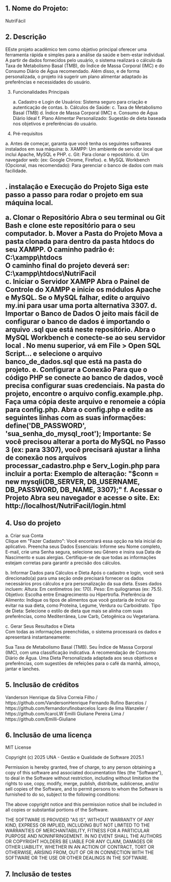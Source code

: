 <h2>1. Nome do Projeto:</h2>
   NutriFácil
   
<h2>2. Descrição</h2>

EEste projeto acadêmico tem como objetivo principal oferecer uma ferramenta rápida e simples para a análise da saúde e bem-estar individual. A partir de dados fornecidos pelo usuário, o sistema realizará o cálculo da Taxa de Metabolismo Basal (TMB), do Índice de Massa Corporal (IMC) e do Consumo Diário de Água recomendado. Além disso, e de forma personalizada, o projeto irá sugerir um plano alimentar adaptado às preferências e necessidades do usuário.

   3. Funcionalidades Principais
   
      a. Cadastro e Login de Usuários: Sistema seguro para criação e autenticação de contas.
      b. Cálculos de Saúde:
      c. Taxa de Metabolismo Basal (TMB)
      d. Índice de Massa Corporal (IMC)
      e. Consumo de Água Diário Ideal
      f. Plano Alimentar Personalizado: Sugestão de dieta baseada nos objetivos e preferências do usuário.
      
  4. Pré-requisitos

   a. Antes de começar, garanta que você tenha os seguintes softwares instalados em sua máquina:
   b. XAMPP: Um ambiente de servidor local que inclui Apache, MySQL e PHP.
   c. Git: Para clonar o repositório.
   d. Um navegador web: (ex: Google Chrome, Firefox).
   e. MySQL Workbench (Opcional, mas recomendado): Para gerenciar o banco de dados com mais facilidade.

<h2>. instalação e Execução do Projeto
Siga este passo a passo para rodar o projeto em sua máquina local.

   a. Clonar o Repositório
      Abra o seu terminal ou Git Bash e clone este repositório para o seu computador.
   b. Mover a Pasta do Projeto
      Mova a pasta clonada  para dentro da pasta htdocs do seu XAMPP. O caminho padrão é:
   C:\xampp\htdocs\
      O caminho final do projeto deverá ser: C:\xampp\htdocs\NutriFacil\
   c. Iniciar o Servidor XAMPP
      Abra o Painel de Controle do XAMPP e inicie os módulos Apache e MySQL.
      Se o MySQL falhar, edite o arquivo my.ini para usar uma porta alternativa 3307.
   d. Importar o Banco de Dados
      O jeito mais fácil de configurar o banco de dados é importando o arquivo .sql que está neste repositório.
      Abra o MySQL Workbench e conecte-se ao seu servidor local .
      No menu superior, vá em File > Open SQL Script... e selecione o arquivo banco_de_dados.sql que está na pasta do projeto.
   e. Configurar a Conexão
      Para que o código PHP se conecte ao banco de dados, você precisa configurar suas credenciais.
      Na pasta do projeto, encontre o arquivo config.example.php.
      Faça uma cópia deste arquivo e renomeie a cópia para config.php.
      Abra o config.php e edite as seguintes linhas com as suas informações:
      define('DB_PASSWORD', 'sua_senha_do_mysql_root'); 
      Importante: Se você precisou alterar a porta do MySQL no Passo 3 (ex: para 3307), você precisará ajustar a linha de conexão nos arquivos processar_cadastro.php e Serv_Login.php para incluir a porta:
      Exemplo de alteração: "$conn = new mysqli(DB_SERVER, DB_USERNAME, DB_PASSWORD, DB_NAME, 3307);"
   f. Acessar o Projeto
      Abra seu navegador e acesse o site.
      Ex: http://localhost/NutriFacil/login.html


   
<h2>4. Uso do projeto</h2>

   a. Criar sua Conta<br>
   Clique em "Fazer Cadastro": Você encontrará essa opção na tela inicial do aplicativo.
   Preencha seus Dados Essenciais: Informe seu Nome completo, E-mail, crie uma Senha segura, selecione seu Gênero e insira sua Data de Nascimento e suas alergias. Certifique-se de que todas as informações estejam corretas para garantir a precisão dos cálculos.

   b. Informar Dados para Cálculos e Dieta
   Após o cadastro e login, você será direcionado(a) para uma seção onde precisará fornecer os dados necessários pros cálculos e pra personalização da sua dieta. Esses dados incluem:
   Altura: Em centímetros (ex: 170).
   Peso: Em quilogramas (ex: 75.5).
   Objetivo: Escolha entre Emagrecimento ou Hipertrofia.
   Preferência de Alimento: Indique os tipos de alimentos que você gostaria de incluir ou evitar na sua dieta, como Proteína, Legume, Verdura ou Carboidrato.
   Tipo de Dieta: Selecione o estilo de dieta que mais se alinha com suas preferências, como Mediterrânea, Low Carb, Cetogênica ou Vegetariana.
   
   c. Gerar Seus Resultados e Dieta<br>
   Com todas as informações preenchidas, o sistema processará os dados e apresentará instantaneamente:<br>
   
   Sua Taxa de Metabolismo Basal (TMB).
   Seu Índice de Massa Corporal (IMC), com uma classificação indicativa.
   A recomendação de Consumo Diário de Água.
   Uma Dieta Personalizada adaptada aos seus objetivos e preferências, com sugestões de refeições para o café da manhã, almoço, jantar e lanches.

<h2>5. Inclusão de créditos</h2>
Vanderson Henrique da Silva Correia Filho / https://github.com/VandersonHenrique
Fernando Rufino Barcelos / https://github.com/fernandorufinobarcelos
Ícaro de lima Wanzeler / https://github.com/IcaroLW
Emilli Giuliane Pereira Lima / https://github.com/Emilli-Giuliane

<h2>6. Inclusão de uma licença</h2>
MIT License<br>

Copyright (c) 2025 UNA - Gestão e Qualidade de Software 2025.1<br>

Permission is hereby granted, free of charge, to any person obtaining a copy
of this software and associated documentation files (the "Software"), to deal
in the Software without restriction, including without limitation the rights
to use, copy, modify, merge, publish, distribute, sublicense, and/or sell
copies of the Software, and to permit persons to whom the Software is
furnished to do so, subject to the following conditions:<br>

The above copyright notice and this permission notice shall be included in all
copies or substantial portions of the Software.<br>

THE SOFTWARE IS PROVIDED "AS IS", WITHOUT WARRANTY OF ANY KIND, EXPRESS OR
IMPLIED, INCLUDING BUT NOT LIMITED TO THE WARRANTIES OF MERCHANTABILITY,
FITNESS FOR A PARTICULAR PURPOSE AND NONINFRINGEMENT. IN NO EVENT SHALL THE
AUTHORS OR COPYRIGHT HOLDERS BE LIABLE FOR ANY CLAIM, DAMAGES OR OTHER
LIABILITY, WHETHER IN AN ACTION OF CONTRACT, TORT OR OTHERWISE, ARISING FROM,
OUT OF OR IN CONNECTION WITH THE SOFTWARE OR THE USE OR OTHER DEALINGS IN THE
SOFTWARE.

<h2>7. Inclusão de testes</h2>

